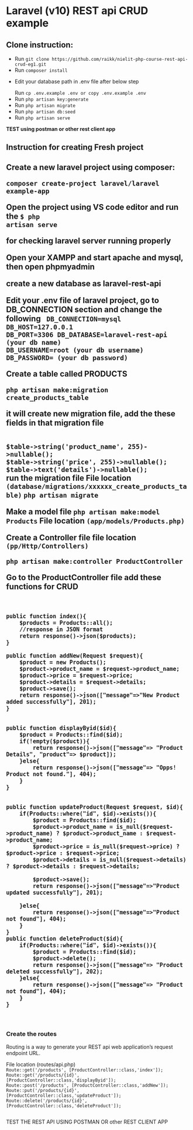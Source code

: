 <h1>Laravel (v10) REST api CRUD example</h1>


<h2>Clone instruction:</h2>
<ul>
<li>Run <code>git clone https://github.com/raikk/nielit-php-course-rest-api-crud-eg1.git</code></li>
<li>Run <code>composer install</code></li>
<li><p>Edit your database path in .env file after below step</p>
Run <code>cp .env.example .env or copy .env.example .env</code> </li>
<li>Run <code>php artisan key:generate</code></li>
<li>Run <code>php artisan migrate</code></li>
<li>Run <code>php artisan db:seed</code></li>
<li>Run <code>php artisan serve</code></li>
</ul>
<b>TEST using postman or other rest client app</b>



<h2>Instruction for creating Fresh project<h2>
<b>Create a new laravel project using composer:</b>

<code>composer create-project laravel/laravel example-app</code>

<b>Open the project using VS code editor and run the </b>
<code>$ php artisan serve</code>

<p>for checking laravel server running properly</p>

Open your XAMPP and start apache and mysql, then open phpmyadmin

create a new database as laravel-rest-api

Edit your .env file of laravel project, go to DB_CONNECTION section and change the following
<code>
DB_CONNECTION=mysql
DB_HOST=127.0.0.1
DB_PORT=3306
DB_DATABASE=laravel-rest-api (your db name)
DB_USERNAME=root (your db username)
DB_PASSWORD=   (your db password)
</code>

Create a table called PRODUCTS

<code>php artisan make:migration create_products_table</code>

it will create new migration file, add the these fields in that migration file

<code>
$table->string('product_name', 255)->nullable();
$table->string('price', 255)->nullable();
$table->text('details')->nullable();
</code>
run the migration file 
File location <code>(database/migrations/xxxxxx_create_products_table)</code>
<code>php artisan migrate</code>


Make a model file 
<code>php artisan make:model Products</code>
File location <code>(app/models/Products.php)</code>


Create a Controller file
file location <code>(pp/Http/Controllers)</code>

<code>php artisan make:controller ProductController</code>

Go to the ProductController file add these functions for CRUD
<code>

    public function index(){
        $products = Products::all();
        //response in JSON format
        return response()->json($products);
    }

    public function addNew(Request $request){
        $product = new Products();
        $product->product_name = $request->product_name;
        $product->price = $request->price;
        $product->details = $request->details;
        $product->save();
        return response()->json(["message"=>"New Product added successfully"], 201);
    }


    public function displayByid($id){
        $product = Products::find($id);
        if(!empty($product)){
            return response()->json(["message"=> "Product Details", "product"=> $product]);
        }else{
            return response()->json(["message"=> "Opps! Product not found."], 404);
        }
    }

  
    public function updateProduct(Request $request, $id){
        if(Products::where("id", $id)->exists()){
            $product = Products::find($id);
            $product->product_name = is_null($request->product_name) ? $product->product_name : $request->product_name;
            $product->price = is_null($request->price) ? $product->price : $request->price;
            $product->details = is_null($request->details) ? $product->details : $request->details;

            $product->save();
            return response()->json(["message"=>"Product updated successfully"], 201);

        }else{
            return response()->json(["message"=>"Product not found"], 404);
        }
    }
    public function deleteProduct($id){
        if(Products::where("id", $id)->exists()){
            $product = Products::find($id);
            $product->delete();
            return response()->json(["message"=> "Product deleted successfully"], 202);
        }else{
            return response()->json(["message"=> "Product not found"], 404);
        }
    }
</code>
<h3>Create the routes</h3>
<p>Routing is a way to generate your REST api web application’s request endpoint URL.</p>
File location (routes/api.php)

<code>
Route::get('/products', [ProductController::class,'index']);
Route::get('/products/{id}', [ProductController::class,'displayByid']);
Route::post('/products', [ProductController::class,'addNew']);
Route::put('/products/{id}', [ProductController::class,'updateProduct']);
Route::delete('/products/{id}', [ProductController::class,'deleteProduct']);

</code>

TEST THE REST API USING POSTMAN OR other REST CLIENT APP
